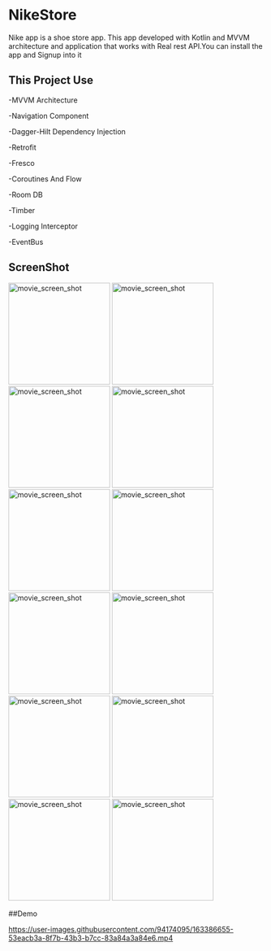 # NikeStore
Nike app is a shoe store app. This app developed with Kotlin and MVVM architecture and application that works with Real rest API.You can install the app and Signup into it

## This Project Use

-MVVM Architecture

-Navigation Component

-Dagger-Hilt Dependency Injection

-Retrofit

-Fresco

-Coroutines And Flow

-Room DB

-Timber

-Logging Interceptor

-EventBus

## ScreenShot

<img src="https://user-images.githubusercontent.com/94174095/163384324-c84e1d4d-44fd-44ee-9604-0de51f691780.jpg" alt="movie_screen_shot" width="200"/> <img src="https://user-images.githubusercontent.com/94174095/163384363-c24c216f-2040-4c2a-a0f6-f12d8e58faa2.jpg" alt="movie_screen_shot" width="200"/> <img src="https://user-images.githubusercontent.com/94174095/163384372-004a3216-c1de-4520-9e68-a538bfaf944d.jpg" alt="movie_screen_shot" width="200"/> <img src="https://user-images.githubusercontent.com/94174095/163384341-f8f814f2-b595-464a-9b9f-b932a195adbb.jpg" alt="movie_screen_shot" width="200"/> <img src="https://user-images.githubusercontent.com/94174095/163384353-9fd3007e-ab85-4d33-8496-9856354a8c87.jpg" alt="movie_screen_shot" width="200"/> <img src="https://user-images.githubusercontent.com/94174095/163384416-b321c296-c02c-4382-ab13-476ba4f615b2.jpg" alt="movie_screen_shot" width="200"/> <img src="https://user-images.githubusercontent.com/94174095/163384426-0ba4a006-3aeb-4eb4-b949-8c54ba5958d1.jpg" alt="movie_screen_shot" width="200"/> <img src="https://user-images.githubusercontent.com/94174095/163384440-1b3e37cd-7738-4592-b97e-d7aaaa5c3e6d.jpg" alt="movie_screen_shot" width="200"/> <img src="https://user-images.githubusercontent.com/94174095/163384453-e72c1767-8431-4eaf-ac95-e4be86d5296f.jpg" alt="movie_screen_shot" width="200"/> <img src="https://user-images.githubusercontent.com/94174095/163384461-ffe4836c-9fdc-48d7-889c-a452ee78c1fb.jpg" alt="movie_screen_shot" width="200"/> <img src="https://user-images.githubusercontent.com/94174095/163384472-e8e4c1af-dae6-443d-ac3d-45b6b68c5274.jpg" alt="movie_screen_shot" width="200"/> <img src="https://user-images.githubusercontent.com/94174095/163384483-0969d243-6508-4349-ace6-815fdd35ef5d.jpg" alt="movie_screen_shot" width="200"/>

##Demo


https://user-images.githubusercontent.com/94174095/163386655-53eacb3a-8f7b-43b3-b7cc-83a84a3a84e6.mp4


 
